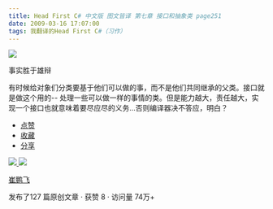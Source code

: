 ```yaml
---
title: Head First C# 中文版 图文皆译 第七章 接口和抽象类 page251
date: 2009-03-16 17:07:00
tags: 我翻译的Head First C#（习作）
---
```

![](https://p-blog.csdn.net/images/p_blog_csdn_net/cuipengfei1/EntryImages/20090316/2009-03-16_16-51-17.jpg)

事实胜于雄辩

有时候给对象们分类要基于他们可以做的事，而不是他们共同继承的父类。接口就是做这个用的--
处理一些可以做一样的事情的类。但是能力越大，责任越大，实现一个接口也就意味着要尽应尽的义务...否则编译器决不答应，明白？

  * [ 点赞  ](javascript:;)
  * [ 收藏  ](javascript:;)
  * [ 分享 ](javascript:;)

[ ![](https://profile.csdnimg.cn/5/2/5/3_cuipengfei1)
![](https://g.csdnimg.cn/static/user-reg-year/1x/11.png)
](https://blog.csdn.net/cuipengfei1)

[ 崔鹏飞 ](https://blog.csdn.net/cuipengfei1)

发布了127 篇原创文章  ·  获赞 8  ·  访问量 74万+

